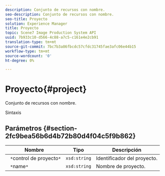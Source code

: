 ```yaml
---
description: Conjunto de recursos con nombre.
seo-description: Conjunto de recursos con nombre.
seo-title: Proyecto
solution: Experience Manager
title: Proyecto
topic: Scene7 Image Production System API
uuid: 7b933c10-d566-4c88-a7c5-c161e4e2cb91
translation-type: tm+mt
source-git-commit: 7bc7b3a86fbcdc57cfdc31745fae3afc06e44b15
workflow-type: tm+mt
source-wordcount: '0'
ht-degree: 0%

---
```



# Proyecto{#project}

Conjunto de recursos con nombre.

Sintaxis

## Parámetros {#section-2fc9bea56b6d4b72b80d4f04c5f9b862}

| Nombre | Tipo | Descripción |
|---|---|---|
| ` *`control de proyecto`*` | `xsd:string` | Identificador del proyecto. |
| ` *`name`*` | `xsd:string` | Nombre de proyecto. |

